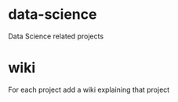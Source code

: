 # data-science
Data Science related projects

# wiki
For each project add a wiki explaining that project
